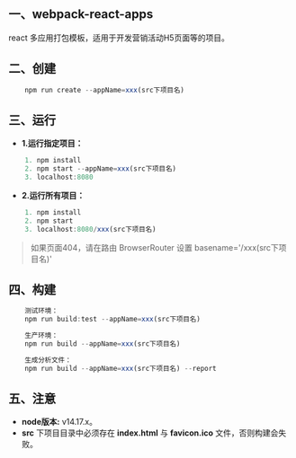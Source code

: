 ## 一、webpack-react-apps

react 多应用打包模板，适用于开发营销活动H5页面等的项目。

## 二、创建
```js
    npm run create --appName=xxx(src下项目名)
```

## 三、运行
- **1.运行指定项目：**
```js
    1. npm install
    2. npm start --appName=xxx(src下项目名)
    3. localhost:8080
```

- **2.运行所有项目：**
```js
    1. npm install
    2. npm start
    3. localhost:8080/xxx(src下项目名)
```
> 如果页面404，请在路由 BrowserRouter 设置 basename='/xxx(src下项目名)'


## 四、构建
```js
    测试环境：
    npm run build:test --appName=xxx(src下项目名)

    生产环境：
    npm run build --appName=xxx(src下项目名)

    生成分析文件：
    npm run build --appName=xxx(src下项目名) --report
```

## 五、注意

 - **node版本:** v14.17.x。
 - **src** 下项目目录中必须存在 **index.html** 与 **favicon.ico** 文件，否则构建会失败。
